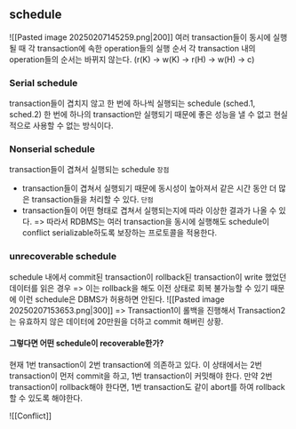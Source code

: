 ## schedule
![[Pasted image 20250207145259.png|200]]
여러 transaction들이 동시에 실행될 때 각 transaction에 속한 operation들의 실행 순서
각 transaction 내의 operation들의 순서는 바뀌지 않는다. (r(K) -> w(K) -> r(H) -> w(H) -> c)
### Serial schedule
transaction들이 겹치지 않고 한 번에 하나씩 실행되는 schedule (sched.1, sched.2)
한 번에 하나의 transaction만 실행되기 때문에 좋은 성능을 낼 수 없고 현실적으로 사용할 수 없는 방식이다.
### Nonserial schedule
transaction들이 겹쳐서 실행되는 schedule
`장점`
- transaction들이 겹쳐서 실행되기 때문에 동시성이 높아져서 같은 시간 동안 더 많은 transaction들을 처리할 수 있다.
`단점`
- transaction들이 어떤 형태로 겹쳐서 실행되는지에 따라 이상한 결과가 나올 수 있다.
=> 따라서 RDBMS는 여러 transaction을 동시에 실행해도 schedule이 conflict serializable하도록 보장하는 프로토콜을 적용한다.
### unrecoverable schedule
schedule 내에서 commit된 transaction이 rollback된 transaction이 write 했었던 데이터를 읽은 경우
=> 이는 rollback을 해도 이전 상태로 회복 불가능할 수 있기 때문에 이런 schedule은 DBMS가 허용하면 안된다.
![[Pasted image 20250207153653.png|300]]
=> Transaction1이 롤백을 진행해서 Transaction2는 유효하지 않은 데이터에 20만원을 더하고 commit 해버린 상황.
#### 그렇다면 어떤 schedule이 recoverable한가?

현재 1번 transaction이 2번 transaction에 의존하고 있다.
이 상태에서는 2번 transaction이 먼저 commit을 하고, 1번 transaction이 커밋해야 한다.
만약 2번 transaction이 rollback해야 한다면, 1번 transaction도 같이 abort를 하여 rollback할 수 있도록 해야한다.

![[Conflict]]